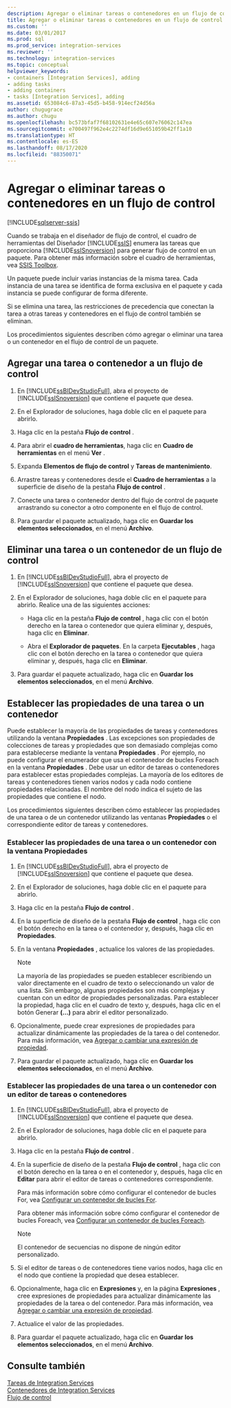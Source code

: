 ```yaml
---
description: Agregar o eliminar tareas o contenedores en un flujo de control
title: Agregar o eliminar tareas o contenedores en un flujo de control | Microsoft Docs
ms.custom: ''
ms.date: 03/01/2017
ms.prod: sql
ms.prod_service: integration-services
ms.reviewer: ''
ms.technology: integration-services
ms.topic: conceptual
helpviewer_keywords:
- containers [Integration Services], adding
- adding tasks
- adding containers
- tasks [Integration Services], adding
ms.assetid: 653084c6-87a3-45d5-b458-914ecf24d56a
author: chugugrace
ms.author: chugu
ms.openlocfilehash: bc573bfaf7f68102631e4e65c607e76062c147ea
ms.sourcegitcommit: e700497f962e4c2274df16d9e651059b42ff1a10
ms.translationtype: HT
ms.contentlocale: es-ES
ms.lasthandoff: 08/17/2020
ms.locfileid: "88350071"
---
```

# <a name="add-or-delete-a-task-or-a-container-in-a-control-flow"></a>Agregar o eliminar tareas o contenedores en un flujo de control

[!INCLUDE[sqlserver-ssis](../../includes/applies-to-version/sqlserver-ssis.md)]


  Cuando se trabaja en el diseñador de flujo de control, el cuadro de herramientas del Diseñador [!INCLUDE[ssIS](../../includes/ssis-md.md)] enumera las tareas que proporciona [!INCLUDE[ssISnoversion](../../includes/ssisnoversion-md.md)] para generar flujo de control en un paquete. Para obtener más información sobre el cuadro de herramientas, vea [SSIS Toolbox](../../integration-services/ssis-toolbox.md).  
  
 Un paquete puede incluir varias instancias de la misma tarea. Cada instancia de una tarea se identifica de forma exclusiva en el paquete y cada instancia se puede configurar de forma diferente.  
  
 Si se elimina una tarea, las restricciones de precedencia que conectan la tarea a otras tareas y contenedores en el flujo de control también se eliminan.  
  
 Los procedimientos siguientes describen cómo agregar o eliminar una tarea o un contenedor en el flujo de control de un paquete.  
  
## <a name="add-a-task-or-a-container-to-a-control-flow"></a>Agregar una tarea o contenedor a un flujo de control  
  
1.  En [!INCLUDE[ssBIDevStudioFull](../../includes/ssbidevstudiofull-md.md)], abra el proyecto de [!INCLUDE[ssISnoversion](../../includes/ssisnoversion-md.md)] que contiene el paquete que desea.  
  
2.  En el Explorador de soluciones, haga doble clic en el paquete para abrirlo.  
  
3.  Haga clic en la pestaña **Flujo de control** .  
  
4.  Para abrir el **cuadro de herramientas**, haga clic en **Cuadro de herramientas** en el menú **Ver** .  
  
5.  Expanda **Elementos de flujo de control** y **Tareas de mantenimiento**.  
  
6.  Arrastre tareas y contenedores desde el **Cuadro de herramientas** a la superficie de diseño de la pestaña **Flujo de control** .  
  
7.  Conecte una tarea o contenedor dentro del flujo de control de paquete arrastrando su conector a otro componente en el flujo de control.  
  
8.  Para guardar el paquete actualizado, haga clic en **Guardar los elementos seleccionados**, en el menú **Archivo**.  
  
## <a name="delete-a-task-or-a-container-from-a-control-flow"></a>Eliminar una tarea o un contenedor de un flujo de control  
  
1.  En [!INCLUDE[ssBIDevStudioFull](../../includes/ssbidevstudiofull-md.md)], abra el proyecto de [!INCLUDE[ssISnoversion](../../includes/ssisnoversion-md.md)] que contiene el paquete que desea.  
  
2.  En el Explorador de soluciones, haga doble clic en el paquete para abrirlo. Realice una de las siguientes acciones:  
  
    -   Haga clic en la pestaña **Flujo de control** , haga clic con el botón derecho en la tarea o contenedor que quiera eliminar y, después, haga clic en **Eliminar**.  
  
    -   Abra el **Explorador de paquetes**. En la carpeta **Ejecutables** , haga clic con el botón derecho en la tarea o contenedor que quiera eliminar y, después, haga clic en **Eliminar**.  
  
3.  Para guardar el paquete actualizado, haga clic en **Guardar los elementos seleccionados**, en el menú **Archivo**.  

## <a name="set-the-properties-of-a-task-or-container"></a>Establecer las propiedades de una tarea o un contenedor
Puede establecer la mayoría de las propiedades de tareas y contenedores utilizando la ventana **Propiedades** . Las excepciones son propiedades de colecciones de tareas y propiedades que son demasiado complejas como para establecerse mediante la ventana **Propiedades** . Por ejemplo, no puede configurar el enumerador que usa el contenedor de bucles Foreach en la ventana **Propiedades** . Debe usar un editor de tareas o contenedores para establecer estas propiedades complejas. La mayoría de los editores de tareas y contenedores tienen varios nodos y cada nodo contiene propiedades relacionadas. El nombre del nodo indica el sujeto de las propiedades que contiene el nodo.  
  
 Los procedimientos siguientes describen cómo establecer las propiedades de una tarea o de un contenedor utilizando las ventanas **Propiedades** o el correspondiente editor de tareas y contenedores.  
  
### <a name="set-the-properties-of-a-task-or-container-with-the-properties-window"></a>Establecer las propiedades de una tarea o un contenedor con la ventana Propiedades  
  
1.  En [!INCLUDE[ssBIDevStudioFull](../../includes/ssbidevstudiofull-md.md)], abra el proyecto de [!INCLUDE[ssISnoversion](../../includes/ssisnoversion-md.md)] que contiene el paquete que desea.  
  
2.  En el Explorador de soluciones, haga doble clic en el paquete para abrirlo.  
  
3.  Haga clic en la pestaña **Flujo de control** .  
  
4.  En la superficie de diseño de la pestaña **Flujo de control** , haga clic con el botón derecho en la tarea o el contenedor y, después, haga clic en **Propiedades**.  
  
5.  En la ventana **Propiedades** , actualice los valores de las propiedades.  
  
    > [!NOTE]  
    >  La mayoría de las propiedades se pueden establecer escribiendo un valor directamente en el cuadro de texto o seleccionando un valor de una lista. Sin embargo, algunas propiedades son más complejas y cuentan con un editor de propiedades personalizadas. Para establecer la propiedad, haga clic en el cuadro de texto y, después, haga clic en el botón Generar **(…)** para abrir el editor personalizado.  
  
6.  Opcionalmente, puede crear expresiones de propiedades para actualizar dinámicamente las propiedades de la tarea o del contenedor. Para más información, vea [Agregar o cambiar una expresión de propiedad](../../integration-services/expressions/add-or-change-a-property-expression.md).  
  
7.  Para guardar el paquete actualizado, haga clic en **Guardar los elementos seleccionados**, en el menú **Archivo**.  
  
### <a name="set-the-properties-of-a-task-or-container-with-the-task-or-container-editor"></a>Establecer las propiedades de una tarea o un contenedor con un editor de tareas o contenedores  
  
1.  En [!INCLUDE[ssBIDevStudioFull](../../includes/ssbidevstudiofull-md.md)], abra el proyecto de [!INCLUDE[ssISnoversion](../../includes/ssisnoversion-md.md)] que contiene el paquete que desea.  
  
2.  En el Explorador de soluciones, haga doble clic en el paquete para abrirlo.  
  
3.  Haga clic en la pestaña **Flujo de control** .  
  
4.  En la superficie de diseño de la pestaña **Flujo de control** , haga clic con el botón derecho en la tarea o en el contenedor y, después, haga clic en **Editar** para abrir el editor de tareas o contenedores correspondiente.  
  
     Para más información sobre cómo configurar el contenedor de bucles For, vea [Configurar un contenedor de bucles For](https://msdn.microsoft.com/library/b9cd7ea7-b198-4a35-8b16-6acf09611ca5).  
  
     Para obtener más información sobre cómo configurar el contenedor de bucles Foreach, vea [Configurar un contenedor de bucles Foreach](https://msdn.microsoft.com/library/519c6f96-5e1f-47d2-b96a-d49946948c25).  
  
    > [!NOTE]  
    >  El contenedor de secuencias no dispone de ningún editor personalizado.  
  
5.  Si el editor de tareas o de contenedores tiene varios nodos, haga clic en el nodo que contiene la propiedad que desea establecer.  
  
6.  Opcionalmente, haga clic en **Expresiones** y, en la página **Expresiones** , cree expresiones de propiedades para actualizar dinámicamente las propiedades de la tarea o del contenedor. Para más información, vea [Agregar o cambiar una expresión de propiedad](../../integration-services/expressions/add-or-change-a-property-expression.md).  
  
7.  Actualice el valor de las propiedades.  
  
8.  Para guardar el paquete actualizado, haga clic en **Guardar los elementos seleccionados**, en el menú **Archivo**.  
  
## <a name="see-also"></a>Consulte también  
 [Tareas de Integration Services](../../integration-services/control-flow/integration-services-tasks.md)   
 [Contenedores de Integration Services](../../integration-services/control-flow/integration-services-containers.md)   
 [Flujo de control](../../integration-services/control-flow/control-flow.md)  
  
  
